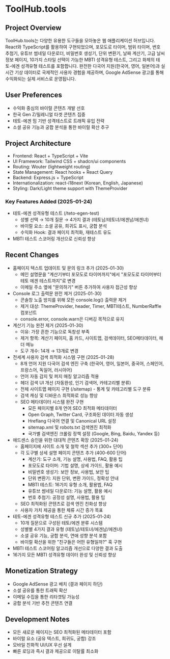# ToolHub.tools

## Project Overview
ToolHub.tools는 다양한 유용한 도구들을 모아놓은 웹 애플리케이션 허브입니다. React와 TypeScript를 활용하여 구현되었으며, 포모도로 타이머, 범위 타이머, 번호 추첨기, 유튜브 썸네일 다운로더, 비밀번호 생성기, 단위 변환기, 날짜 계산기, 고급 날씨 정보 페이지, 10가지 스타일 선택이 가능한 MBTI 성격유형 테스트, 그리고 화제의 테토-에겐 성격유형 테스트를 포함합니다. 완전한 다국어 지원(한국어, 영어, 일본어)과 실시간 기상 데이터로 국제적인 사용자 경험을 제공하며, Google AdSense 광고를 통해 수익화되는 실제 서비스로 운영됩니다.

## User Preferences
- 수익화 중심의 바이럴 콘텐츠 개발 선호
- 한국 Gen Z/밀레니얼 타겟 콘텐츠 집중
- 테토-에겐 밈 기반 성격테스트로 트래픽 유입 전략
- 소셜 공유 기능과 궁합 분석을 통한 바이럴 확산 추구

## Project Architecture
- Frontend: React + TypeScript + Vite
- UI Framework: Tailwind CSS + shadcn/ui components
- Routing: Wouter (lightweight routing)
- State Management: React hooks + React Query
- Backend: Express.js + TypeScript
- Internationalization: react-i18next (Korean, English, Japanese)
- Styling: Dark/Light theme support with ThemeProvider

### Key Features Added (2025-01-24)
- 테토-에겐 성격유형 테스트 (/teto-egen-test)
  - 성별 선택 → 10개 질문 → 4가지 결과 (테토남/테토녀/에겐남/에겐녀)
  - 바이럴 요소: 소셜 공유, 희귀도 표시, 궁합 분석
  - 수익화 Hook: 결과 페이지 최적화, 재테스트 유도
- MBTI 테스트 스코어링 개선으로 신뢰성 향상

## Recent Changes
- 홈페이지 텍스트 업데이트 및 문의 링크 추가 (2025-01-30)
  - 메인 설명문을 "계산기부터 포모도로 타이머까지"에서 "포모도로 타이머부터 테토 에겐 테스트까지"로 변경
  - 이메일 주소 옆에 "문의하기" 버튼 추가하여 사용자 접근성 향상
- Console 로그 출력문 완전 제거 (2025-01-30)
  - 콘솔창 노출 방지를 위해 모든 console.log() 출력문 제거
  - 제거 대상: ThemeProvider, header, Timer, MBTI테스트, NumberRaffle 컴포넌트
  - console.error, console.warn은 디버깅 목적으로 유지
- 계산기 기능 완전 제거 (2025-01-30)
  - 이유: 가장 흔한 기능으로 독창성 부족
  - 제거 항목: 계산기 페이지, 홈 카드, 사이트맵, 검색데이터, SEO메타데이터, 헤더 메뉴
  - 도구 개수: 14개 → 13개로 변경
- 전세계 사용자 검색 최적화 시스템 구현 (2025-01-28)
  - 8개 언어 지원 다국어 검색 엔진 구축 (한국어, 영어, 일본어, 중국어, 스페인어, 프랑스어, 독일어, 러시아어)
  - 언어 자동 감지 및 퍼지 매칭 알고리즘 적용
  - 헤더 검색 UI 개선 (자동완성, 인기 검색어, 카테고리별 분류)
  - 전체 사이트맵 페이지 구현 (/sitemap) - 통계 및 카테고리별 도구 분류
  - 검색 캐싱 및 디바운스 최적화로 성능 향상
  - SEO 메타데이터 시스템 완전 구현
    - 모든 페이지별 8개 언어 SEO 최적화 메타데이터
    - Open Graph, Twitter Card, 구조화된 데이터 자동 생성
    - Hreflang 다국어 연결 및 Canonical URL 설정
    - sitemap.xml 및 robots.txt 검색엔진 최적화
    - 국가별 검색엔진 크롤링 정책 설정 (Google, Bing, Baidu, Yandex 등)
- 애드센스 승인을 위한 대대적 콘텐츠 확장 (2025-01-24)
  - 홈페이지에 사이트 소개 및 철학 섹션 추가 (300+ 단어)
  - 각 도구별 상세 설명 페이지 콘텐츠 추가 (400-600 단어)
    - 계산기: 도구 소개, 기능 설명, 사용법, FAQ, 활용 팁
    - 포모도로 타이머: 기법 설명, 상세 가이드, 활용 예시
    - 비밀번호 생성기: 보안 정보, 사용법, 보안 팁
    - 단위 변환기: 지원 단위, 변환 가이드, 정확성 안내
    - MBTI 테스트: 16가지 유형 소개, 활용법, FAQ
    - 유튜브 썸네일 다운로더: 기능 설명, 활용 예시
    - 번호 추첨기: 공정성 설명, 사용법, 활용 팁
  - SEO 최적화된 콘텐츠로 검색 엔진 친화성 향상
  - 사용자 가치 제공을 통한 체류 시간 증가 목표
- 테토-에겐 성격유형 테스트 신규 추가 (2025-01-24)
  - 10개 질문으로 구성된 테토/에겐 분류 시스템
  - 성별별 4가지 결과 유형 (테토남/테토녀/에겐남/에겐녀)
  - 소셜 공유 기능, 궁합 분석, 연애 성향 분석 포함
  - 바이럴 확산을 위한 "친구들은 어떤 유형일까?" 훅 구현
- MBTI 테스트 스코어링 알고리즘 개선으로 다양한 결과 도출
- 16가지 모든 MBTI 성격유형 데이터 완성 및 신뢰성 향상

## Monetization Strategy
- Google AdSense 광고 배치 (결과 페이지 하단)
- 소셜 공유를 통한 트래픽 확산
- 이메일 수집을 통한 리타겟팅 가능성
- 궁합 분석 기반 추천 콘텐츠 연결

## Development Notes
- 모든 새로운 페이지는 SEO 최적화된 메타데이터 포함
- 바이럴 요소 (공유 텍스트, 희귀도, 궁합) 강조
- 모바일 친화적 UI/UX 우선 설계
- 빠른 로딩과 즉시 결과 제공으로 이탈률 최소화